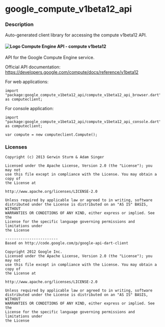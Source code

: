 # google_compute_v1beta12_api

### Description

Auto-generated client library for accessing the compute v1beta12 API.

#### ![Logo](http://www.google.com/images/icons/product/compute_engine-16.png) Compute Engine API - compute v1beta12

API for the Google Compute Engine service.

Official API documentation: https://developers.google.com/compute/docs/reference/v1beta12

For web applications:
```
import "package:google_compute_v1beta12_api/compute_v1beta12_api_browser.dart" as computeclient;
```

For console application:
```
import "package:google_compute_v1beta12_api/compute_v1beta12_api_console.dart" as computeclient;
```

```
var compute = new computeclient.Compute();
```

### Licenses

```
Copyright (c) 2013 Gerwin Sturm & Adam Singer

Licensed under the Apache License, Version 2.0 (the "License"); you may not
use this file except in compliance with the License. You may obtain a copy of
the License at

http://www.apache.org/licenses/LICENSE-2.0

Unless required by applicable law or agreed to in writing, software
distributed under the License is distributed on an "AS IS" BASIS, WITHOUT
WARRANTIES OR CONDITIONS OF ANY KIND, either express or implied. See the
License for the specific language governing permissions and limitations under
the License

------------------------
Based on http://code.google.com/p/google-api-dart-client

Copyright 2012 Google Inc.
Licensed under the Apache License, Version 2.0 (the "License"); you may not
use this file except in compliance with the License. You may obtain a copy of
the License at

http://www.apache.org/licenses/LICENSE-2.0

Unless required by applicable law or agreed to in writing, software
distributed under the License is distributed on an "AS IS" BASIS, WITHOUT
WARRANTIES OR CONDITIONS OF ANY KIND, either express or implied. See the
License for the specific language governing permissions and limitations under
the License

```
